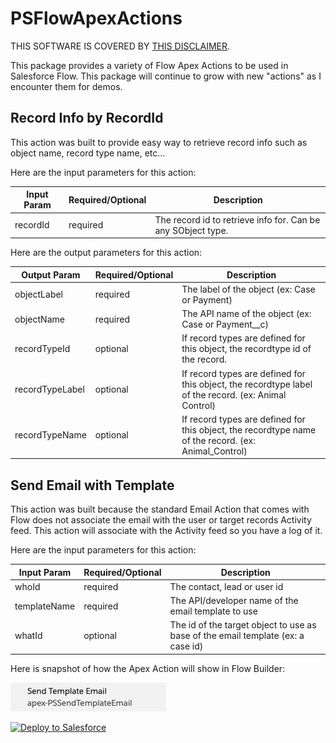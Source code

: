 # PSFlowApexActions
THIS SOFTWARE IS COVERED BY [THIS DISCLAIMER](https://raw.githubusercontent.com/thedges/Disclaimer/master/disclaimer.txt).

This package provides a variety of Flow Apex Actions to be used in Salesforce Flow. This package will continue to grow with new "actions" as I encounter them for demos.

## Record Info by RecordId

This action was built to provide easy way to retrieve record info such as object name, record type name, etc... 

Here are the input parameters for this action:

| Input Param | Required/Optional | Description |
| ----------- | ----------------- | ----------- |
| recordId | required | The record id to retrieve info for. Can be any SObject type. |


Here are the output parameters for this action:

| Output Param | Required/Optional | Description |
| ----------- | ----------------- | ----------- |
| objectLabel | required | The label of the object (ex: Case or Payment)|
| objectName | required | The API name of the object (ex: Case or Payment__c)|
| recordTypeId | optional | If record types are defined for this object, the recordtype id of the record. |
| recordTypeLabel | optional |  If record types are defined for this object, the recordtype label of the record. (ex: Animal Control)|
| recordTypeName | optional |  If record types are defined for this object, the recordtype name of the record. (ex: Animal_Control)|

## Send Email with Template

This action was built because the standard Email Action that comes with Flow does not associate the email with the user or target records Activity feed. This action will associate with the Activity feed so you have a log of it.

Here are the input parameters for this action:

| Input Param | Required/Optional | Description |
| ----------- | ----------------- | ----------- |
| whoId | required | The contact, lead or user id |
| templateName | required | The API/developer name of the email template to use |
| whatId | optional | The id of the target object to use as base of the email template (ex: a case id) |

Here is snapshot of how the Apex Action will show in Flow Builder:

![](https://raw.githubusercontent.com/thedges/PSFlowApexActions/master/SendTemplateEmail.png)




<a href="https://githubsfdeploy.herokuapp.com">
  <img alt="Deploy to Salesforce"
       src="https://raw.githubusercontent.com/afawcett/githubsfdeploy/master/deploy.png">
</a>
